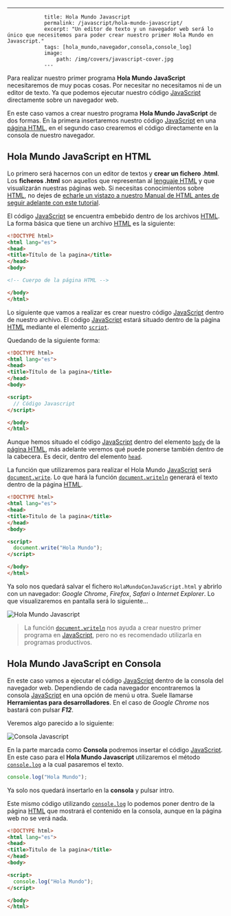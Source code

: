---
				title: Hola Mundo Javascript
				permalink: /javascript/hola-mundo-javascript/
				excerpt: "Un editor de texto y un navegador web será lo único que necesitemos para poder crear nuestro primer Hola Mundo en Javascript."
				tags: [hola_mundo,navegador,consola,console_log]
				image:
  					path: /img/covers/javascript-cover.jpg
				---
			
Para realizar nuestro primer programa **Hola Mundo JavaScript** necesitaremos de muy pocas cosas. Por necesitar no necesitamos ni de un editor de texto. Ya que podemos ejecutar nuestro código [JavaScript](https://www.manualweb.net/javascript/) directamente sobre un navegador web.


En este caso vamos a crear nuestro programa **Hola Mundo JavaScript** de dos formas. En la primera insertaremos nuestro código [JavaScript](https://www.manualweb.net/javascript/) en una [página HTML](https://www.manualweb.net/html/), en el segundo caso crearemos el código directamente en la consola de nuestro navegador.


## Hola Mundo JavaScript en HTML


Lo primero será hacernos con un editor de textos y **crear un fichero .html**. Los **ficheros .html** son aquellos que representan al [lenguaje HTML](https://www.manualweb.net/html/) y que visualizarán nuestras páginas web. Si necesitas conocimientos sobre [HTML](https://www.manualweb.net/html/), no dejes de [echarle un vistazo a nuestro Manual de HTML antes de seguir adelante con este tutorial](https://www.manualweb.net/html/).


El código [JavaScript](https://www.manualweb.net/javascript/) se encuentra embebido dentro de los archivos [HTML](https://www.manualweb.net/html/). La forma básica que tiene un archivo [HTML](https://www.manualweb.net/html/) es la siguiente:


```html
<!DOCTYPE html>
<html lang="es">
<head>
<title>Título de la pagina</title>
</head>
<body>

<!-- Cuerpo de la página HTML -->

</body>
</html>
```


Lo siguiente que vamos a realizar es crear nuestro código [JavaScript](https://www.manualweb.net/javascript/) dentro de nuestro archivo. El código [JavaScript](https://www.manualweb.net/javascript/) estará situado dentro de la página [HTML](https://www.manualweb.net/html/) mediante el elemento [`script`](https://www.w3api.com/HTML/script/).


Quedando de la siguiente forma:


```html
<!DOCTYPE html>
<html lang="es">
<head>
<title>Título de la pagina</title>
</head>
<body>

<script>
  // Código Javascript
</script>

</body>
</html>
```


Aunque hemos situado el código [JavaScript](https://www.manualweb.net/javascript/) dentro del elemento [`body`](https://www.w3api.com/HTML/body/) de la [página HTML](https://www.manualweb.net/html/), más adelante veremos qué puede ponerse también dentro de la cabecera. Es decir, dentro del elemento [`head`](https://www.w3api.com/HTML/head/).


La función que utilizaremos para realizar el Hola Mundo [JavaScript](https://www.manualweb.net/javascript/) será [`document.write`](https://www.w3api.com/DOM/Document/write/). Lo que hará la función [`document.writeln`](https://www.w3api.com/DOM/Document/write/) generará el texto dentro de la página [HTML](https://www.manualweb.net/html/).


```html
<!DOCTYPE html>
<html lang="es">
<head>
<title>Titulo de la pagina</title>
</head>
<body>

<script>
  document.write("Hola Mundo");
</script>

</body>
</html>
```


Ya solo nos quedará salvar el fichero `HolaMundoConJavaScript.html` y abrirlo con un navegador: _Google Chrome_, _Firefox_, _Safari_ o _Internet Explorer_. Lo que visualizaremos en pantalla será lo siguiente…


![Hola Mundo Javascript](https://manualweb.net/javascript/img/hola-mundo-javascript.png)


> La función [`document.writeln`](https://www.w3api.com/DOM/Document/write/) nos ayuda a crear nuestro primer programa en [JavaScript](https://www.manualweb.net/javascript/), pero no es recomendado utilizarla en programas productivos.


## Hola Mundo JavaScript en Consola


En este caso vamos a ejecutar el código [JavaScript](https://www.manualweb.net/javascript/) dentro de la consola del navegador web. Dependiendo de cada navegador encontraremos la consola [JavaScript](https://www.manualweb.net/javascript/) en una opción de menú u otra. Suele llamarse **Herramientas para desarrolladores**. En el caso de _Google Chrome_ nos bastará con pulsar _**F12**_.


Veremos algo parecido a lo siguiente:


![Consola Javascript](https://manualweb.net/javascript/img/consola.png)


En la parte marcada como **Consola** podremos insertar el código [JavaScript](https://www.manualweb.net/javascript/). En este caso para el **Hola Mundo Javascript** utilizaremos el método [`console.log`](https://www.w3api.com/WebAPI/Console/log/) a la cual pasaremos el texto.


```javascript
console.log("Hola Mundo");
```


Ya solo nos quedará insertarlo en la **consola** y pulsar intro.


Este mismo código utilizando [`console.log`](https://www.w3api.com/WebAPI/Console/log/) lo podemos poner dentro de la página [HTML](https://www.manualweb.net/html/) que mostrará el contenido en la consola, aunque en la página web no se verá nada.


```html
<!DOCTYPE html>
<html lang="es">
<head>
<title>Titulo de la pagina</title>
</head>
<body>

<script>
  console.log("Hola Mundo");
</script>

</body>
</html>
```

